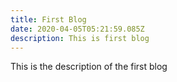 ```yaml
---
title: First Blog
date: 2020-04-05T05:21:59.085Z
description: This is first blog
---
```

This is the description of the first blog